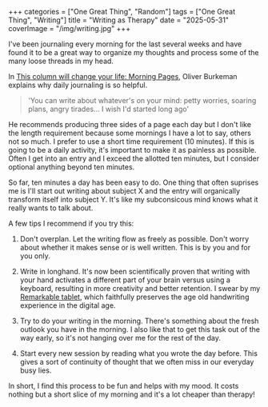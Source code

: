 +++
categories = ["One Great Thing", "Random"]
tags = ["One Great Thing", "Writing"]
title = "Writing as Therapy"
date = "2025-05-31"
coverImage = "/img/writing.jpg"
+++

I've been journaling every morning for the last several weeks and have found it to be a great way to organize my thoughts and process some of the many loose threads in my head.

<!--more-->

In <a target="_blank" href="https://www.theguardian.com/lifeandstyle/2014/oct/03/morning-pages-change-your-life-oliver-burkeman">This column will change your life: Morning Pages</a>, Oliver Burkeman explains why daily journaling is so helpful.

> 'You can write about whatever's on your mind: petty worries, soaring plans, angry tirades… I wish I'd started long ago'

He recommends producing three sides of a page each day but I don't like the length requirement because some mornings I have a lot to say, others not so much. I prefer to use a short time requirement (10 minutes). If this is going to be a daily activity, it's important to make it as painless as possible. Often I get into an entry and I exceed the allotted ten minutes, but I consider optional anything beyond ten minutes.

So far, ten minutes a day has been easy to do. One thing that often suprises me is I'll start out writing about subject X and the entry will organically transform itself into subject Y. It's like my subconsicous mind knows what it really wants to talk about.

A few tips I recommend if you try this:

1. Don't overplan. Let the writing flow as freely as possible. Don't worry about whether it makes sense or is well written. This is by you and for you only.

1. Write in longhand. It's now been scientifically proven that writing with your hand activates a different part of your brain versus using a keyboard, resulting in more creativity and better retention. I swear by my <a href="https://remarkable.com/" target="_blank">Remarkable tablet</a>, which faithfully preserves the age old handwriting experience in the digital age.

1. Try to do your writing in the morning. There's something about the fresh outlook you have in the morning. I also like that to get this task out of the way early, so it's not hanging over me for the rest of the day.

1. Start every new session by reading what you wrote the day before. This gives a sort of continuity of thought that we often miss in our everyday busy lies.

In short, I find this process to be fun and helps with my mood. It costs nothing but a short slice of my morning and it's a lot cheaper than therapy!
